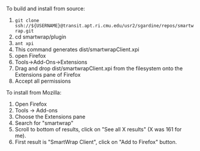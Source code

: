 To build and install from source:

1. `git clone ssh://${USERNAME}@transit.apt.ri.cmu.edu/usr2/sgardine/repos/smartwrap.git`
2. cd smartwrap/plugin
3. `ant xpi`
4. This command generates dist/smartwrapClient.xpi
5. open Firefox
6. Tools->Add-Ons->Extensions
7. Drag and drop dist/smartwrapClient.xpi from the filesystem onto the Extensions pane of Firefox
8. Accept all permissions

To install from Mozilla:

1. Open Firefox
2. Tools -> Add-ons
3. Choose the Extensions pane
4. Search for "smartwrap"
5. Scroll to bottom of results, click on "See all X results" (X was 161 for me).
6. First result is "SmartWrap Client", click on "Add to Firefox" button.
